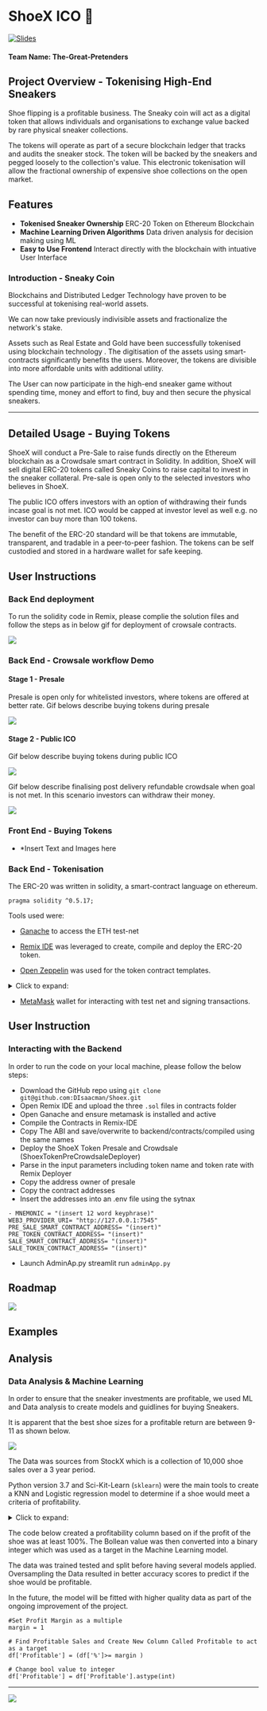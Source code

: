# ShoeX ICO 👟


[![Slides](Images/slides.png)](https://www.canva.com/design/DAFSMNt1blo/9X4HeAGjjSaxhrcrIYRdTQ/view?utm_content=DAFSMNt1blo&utm_campaign=designshare&utm_medium=link2&utm_source=sharebutton)

#### Team Name: The-Great-Pretenders

## Project Overview - Tokenising High-End Sneakers

Shoe flipping is a profitable business. The Sneaky coin will act as a digital token that allows individuals and organisations to exchange value backed by rare physical sneaker collections. 

The tokens will operate as part of a secure blockchain ledger that tracks and audits the sneaker stock. The token will be backed by the sneakers and pegged loosely to the collection's value. This electronic tokenisation will allow the fractional ownership of expensive shoe collections on the open market.

## Features

- **Tokenised Sneaker Ownership** ERC-20 Token on Ethereum Blockchain
- **Machine Learning Driven Algorithms** Data driven analysis for decision making using ML
- **Easy to Use Frontend** Interact directly with the blockchain with intuative User Interface

### Introduction - Sneaky Coin

Blockchains and Distributed Ledger Technology have proven to be successful at tokenising real-world assets. 

We can now take previously indivisible assets and fractionalize the network's stake.

Assets such as Real Estate and Gold have been successfully tokenised using blockchain technology . The digitisation of the assets using smart-contracts significantly benefits the users. Moreover, the tokens are divisible into more affordable units with additional utility.

The User can now participate in the high-end sneaker game without spending time, money and effort to find, buy and then secure the physical sneakers.



---



## Detailed Usage - Buying Tokens

ShoeX will conduct a Pre-Sale to raise funds directly on the Ethereum blockchain as a Crowdsale smart contract in Solidity. In addition, ShoeX will sell digital ERC-20 tokens called Sneaky Coins to raise capital to invest in the sneaker collateral. Pre-sale is open only to the selected investors who believes in ShoeX.

The public ICO offers investors with an option of withdrawing their funds incase goal is not met. ICO would be capped at investor level as well e.g. no investor can buy more than 100 tokens.

The benefit of the ERC-20 standard will be that tokens are immutable,  transparent, and tradable in a peer-to-peer fashion. The tokens can be self custodied and stored in a hardware wallet for safe keeping.

## User Instructions
### Back End deployment

To run the solidity code in Remix, please complie the solution files and follow the steps as in below gif for deployment of crowsale contracts.

![](Images/Crowdsalecontractdeployment.gif)


### Back End - Crowsale workflow Demo
#### Stage 1 - Presale

Presale is open only for whitelisted investors, where tokens are offered at better rate. Gif belows describe buying tokens during presale

![](Images/Presale.gif)

#### Stage 2 - Public ICO

Gif below describe buying tokens during public ICO

![](Images/PublicICOBuyRemix.gif)

    
Gif below describe finalising post delivery refundable crowdsale when goal is not met. In this scenario investors can withdraw their money.

![](Images/PublicICOFinaliseWithReturnRemix.gif)

### Front End - Buying Tokens 

- *Insert Text and Images here


### Back End - Tokenisation

The ERC-20 was written in solidity, a smart-contract language on ethereum.

```
pragma solidity ^0.5.17;
```

Tools used were:

- [Ganache](https://trufflesuite.com/ganache/)  to access the ETH test-net

- [Remix IDE](https://remix.ethereum.org/) was leveraged to create, compile and deploy the ERC-20 token.

- [Open Zeppelin](https://docs.openzeppelin.com/contracts/4.x/wizard) was used for the token contract templates.

<details>
  <summary>   Click to expand:</summary>
  
```solc
  $ contract templates /openseppelin/contracts/crowdsle
  
import "https://github.com/OpenZeppelin/openzeppelin-contracts/blob/release-v2.5.0/contracts/crowdsale/Crowdsale.sol";
import "https://github.com/OpenZeppelin/openzeppelin-contracts/blob/release-v2.5.0/contracts/crowdsale/emission/MintedCrowdsale.sol";
import "https://github.com/OpenZeppelin/openzeppelin-contracts/blob/release-v2.5.0/contracts/crowdsale/validation/CappedCrowdsale.sol";
import "https://github.com/OpenZeppelin/openzeppelin-contracts/blob/release-v2.5.0/contracts/crowdsale/validation/TimedCrowdsale.sol";
import "https://github.com/OpenZeppelin/openzeppelin-contracts/blob/release-v2.5.0/contracts/crowdsale/distribution/RefundablePostDeliveryCrowdsale.sol";
  
  $ contract templates /openseppelin/contracts/erc-20
  
import "https://github.com/OpenZeppelin/openzeppelin-contracts/blob/release-v2.5.0/contracts/token/ERC20/ERC20.sol";
import "https://github.com/OpenZeppelin/openzeppelin-contracts/blob/release-v2.5.0/contracts/token/ERC20/ERC20Detailed.sol";
import "https://github.com/OpenZeppelin/openzeppelin-contracts/blob/release-v2.5.0/contracts/token/ERC20/ERC20Mintable.sol";
```
</details>

- [MetaMask](https://metamask.io/) wallet for interacting with test net and signing transactions.

## User Instruction
### Interacting with the Backend

In order to run the code on your local machine, please follow the below steps:

- Download the GitHub repo using ```git clone git@github.com:DIsaacman/Shoex.git```
- Open Remix IDE and upload the three ```.sol``` files in contracts folder
- Open Ganache and ensure metamask is installed and active
- Compile the Contracts in Remix-IDE
- Copy The ABI and save/overwrite to backend/contracts/compiled using the same names
- Deploy the ShoeX Token Presale and Crowdsale (ShoexTokenPreCrowdsaleDeployer)
- Parse in the input parameters including token name and token rate with Remix Deployer
- Copy the address owner of presale
- Copy the contract addresses
- Insert the addresses into an .env file using the sytnax

```env
- MNEMONIC = "(insert 12 word keyphrase)"
WEB3_PROVIDER_URI= "http://127.0.0.1:7545"
PRE_SALE_SMART_CONTRACT_ADDRESS= "(insert)"
PRE_TOKEN_CONTRACT_ADDRESS= "(insert)"
SALE_SMART_CONTRACT_ADDRESS= "(insert)"
SALE_TOKEN_CONTRACT_ADDRESS= "(insert)"
```
- Launch AdminAp.py streamlit run ```adminApp.py```


## Roadmap

![](Images/ShoeX%20Roadmap.png)




## Examples



## Analysis

### Data Analysis & Machine Learning

In order to ensure that the sneaker investments are profitable, we used ML and Data analysis to create models and guidlines for buying Sneakers. 

It is apparent that the best shoe sizes for a profitable return are between 9-11 as shown below.

![](Images/Research_size.png)

The Data was sources from StockX which is a collection of 10,000 shoe sales over a 3 year period.

Python version 3.7 and Sci-Kit-Learn (```sklearn```) were the main tools to create a KNN and Logistic regression model to determine if a shoe would meet a criteria of profitability.

<details>
  <summary>Click to expand:</summary>
  
```python
# Modules
import pandas as pd
import numpy as np
import seaborn as sns
import matplotlib.pyplot as plt
import matplotlib.ticker as plticker

# Import libararies for metrics
from sklearn.metrics import balanced_accuracy_score
from sklearn.metrics import confusion_matrix
from imblearn.metrics import classification_report_imbalanced
from sklearn.metrics import classification_report 
from sklearn import metrics

# Import Models
from sklearn.model_selection import train_test_split
from imblearn.over_sampling import RandomOverSampler
from sklearn.linear_model import LogisticRegression
from sklearn.neighbors import KNeighborsClassifier

import warnings
warnings.filterwarnings('ignore')
```
</details>

The code below created a profitability column based on if the profit of the shoe was at least 100%. The Bollean value was then converted into a binary integer which was used as a target in the Machine Learning model.

The data was trained tested and split before having several models applied. Oversampling the Data resulted in better accuracy scores to predict if the shoe would be profitable.

In the future, the model will be fitted with higher quality data as part of the ongoing improvement of the project.



```
#Set Profit Margin as a multiple
margin = 1

# Find Profitable Sales and Create New Column Called Profitable to act as a target
df['Profitable'] = (df['%']>= margin )

# Change bool value to integer
df['Profitable'] = df['Profitable'].astype(int)
```

---



![](Images/Shoex%20Token%20Shoes%20Sale%20%20(Poster).png)

